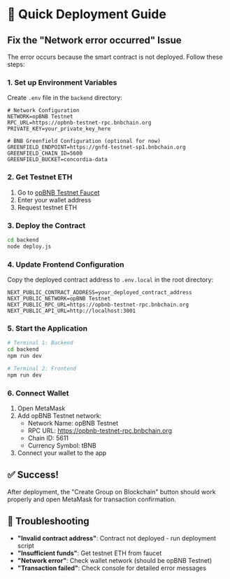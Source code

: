 # 🚀 Quick Deployment Guide

## Fix the "Network error occurred" Issue

The error occurs because the smart contract is not deployed. Follow these steps:

### 1. Set up Environment Variables

Create `.env` file in the `backend` directory:

```env
# Network Configuration
NETWORK=opBNB Testnet
RPC_URL=https://opbnb-testnet-rpc.bnbchain.org
PRIVATE_KEY=your_private_key_here

# BNB Greenfield Configuration (optional for now)
GREENFIELD_ENDPOINT=https://gnfd-testnet-sp1.bnbchain.org
GREENFIELD_CHAIN_ID=5600
GREENFIELD_BUCKET=concordia-data
```

### 2. Get Testnet ETH

1. Go to [opBNB Testnet Faucet](https://testnet.bnbchain.org/faucet-smart)
2. Enter your wallet address
3. Request testnet ETH

### 3. Deploy the Contract

```bash
cd backend
node deploy.js
```

### 4. Update Frontend Configuration

Copy the deployed contract address to `.env.local` in the root directory:

```env
NEXT_PUBLIC_CONTRACT_ADDRESS=your_deployed_contract_address
NEXT_PUBLIC_NETWORK=opBNB Testnet
NEXT_PUBLIC_RPC_URL=https://opbnb-testnet-rpc.bnbchain.org
NEXT_PUBLIC_API_URL=http://localhost:3001
```

### 5. Start the Application

```bash
# Terminal 1: Backend
cd backend
npm run dev

# Terminal 2: Frontend
npm run dev
```

### 6. Connect Wallet

1. Open MetaMask
2. Add opBNB Testnet network:
   - Network Name: opBNB Testnet
   - RPC URL: https://opbnb-testnet-rpc.bnbchain.org
   - Chain ID: 5611
   - Currency Symbol: tBNB
3. Connect your wallet to the app

## ✅ Success!

After deployment, the "Create Group on Blockchain" button should work properly and open MetaMask for transaction confirmation.

## 🔧 Troubleshooting

- **"Invalid contract address"**: Contract not deployed - run deployment script
- **"Insufficient funds"**: Get testnet ETH from faucet
- **"Network error"**: Check wallet network (should be opBNB Testnet)
- **"Transaction failed"**: Check console for detailed error messages 
